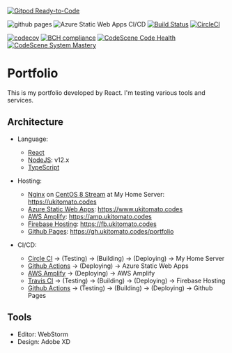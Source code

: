 [![Gitpod Ready-to-Code](https://img.shields.io/badge/Gitpod-Ready--to--Code-blue?logo=gitpod)](https://gitpod.io/#https://github.com/ukitomato/portfolio)

![github pages](https://github.com/ukitomato/portfolio/workflows/github%20pages/badge.svg)
![Azure Static Web Apps CI/CD](https://github.com/ukitomato/portfolio/workflows/Azure%20Static%20Web%20Apps%20CI/CD/badge.svg)
[![Build Status](https://travis-ci.com/ukitomato/portfolio.svg?branch=master)](https://travis-ci.com/ukitomato/portfolio)
[![CircleCI](https://circleci.com/gh/ukitomato/portfolio.svg?style=shield)](https://circleci.com/gh/ukitomato/portfolio)

[![codecov](https://codecov.io/gh/ukitomato/portfolio/branch/master/graph/badge.svg)](https://codecov.io/gh/ukitomato/portfolio)
[![BCH compliance](https://bettercodehub.com/edge/badge/ukitomato/portfolio?branch=master)](https://bettercodehub.com/)
[![CodeScene Code Health](https://codescene.io/projects/7414/status-badges/code-health)](https://codescene.io/projects/7414)
[![CodeScene System Mastery](https://codescene.io/projects/7414/status-badges/system-mastery)](https://codescene.io/projects/7414)

# Portfolio

This is my portfolio developed by React. I'm testing various tools and services.

## Architecture

-   Language:
    -   [React](https://reactjs.org)
    -   [NodeJS](https://nodejs.org): v12.x
    -   [TypeScript](https://www.typescriptlang.org)
-   Hosting:
    -   [Nginx](https://nginx.org) on [CentOS 8 Stream](https://www.centos.org)
        at My Home Server: https://ukitomato.codes
    -   [Azure Static Web Apps](https://docs.microsoft.com/ja-jp/azure/static-web-apps): https://www.ukitomato.codes
    -   [AWS Amplify](https://aws.amazon.com/jp/amplify):
        https://amp.ukitomato.codes
    -   [Firebase Hosting](https://firebase.google.com/docs/hosting):
        https://fb.ukitomato.codes
    -   [Github Pages](https://pages.github.com):
        https://gh.ukitomato.codes/portfolio

-   CI/CD:
    -   [Circle CI](https://circleci.com) → (Testing) → (Building) → (Deploying)
        → My Home Server
    -   [Github Actions](https://github.co.jp/features/actions) → (Deploying) → Azure Static Web Apps
    -   [AWS Amplify](https://aws.amazon.com/jp/amplify) → (Deploying) → AWS
        Amplify
    -   [Travis CI](https://travis-ci.com) → (Testing) → (Building) →
        (Deploying) → Firebase Hosting
    -   [Github Actions](https://github.co.jp/features/actions) → (Testing) →
        (Building) → (Deploying) → Github Pages
## Tools

-   Editor: WebStorm
-   Design: Adobe XD
